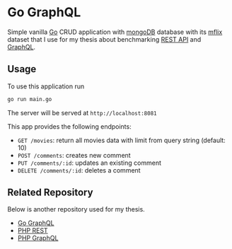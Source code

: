# Go GraphQL

Simple vanilla [Go](https://golang.org/) CRUD application with [mongoDB](https://www.mongodb.com/) database with its [mflix](https://github.com/neelabalan/mongodb-sample-dataset/tree/main/sample_mflix) dataset that I use for my thesis about benchmarking [REST API](https://restfulapi.net/) and [GraphQL](https://graphql.org/).

## Usage

To use this application run

```bash
go run main.go
```

The server will be served at `http://localhost:8081`

This app provides the following endpoints:

* `GET /movies`: return all movies data with limit from query string (default: 10)
* `POST /comments`: creates new comment
* `PUT /comments/:id`: updates an existing comment
* `DELETE /comments/:id`: deletes a comment

## Related Repository

Below is another repository used for my thesis.

* [Go GraphQL](https://github.com/adrianedy/go-graphql)
* [PHP REST](https://github.com/adrianedy/php-rest)
* [PHP GraphQL](https://github.com/adrianedy/php-graphql)